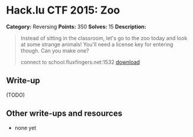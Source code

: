 # Hack.lu CTF 2015: Zoo

**Category:** Reversing
**Points:** 350
**Solves:** 15
**Description:**

> Instead of sitting in the classroom, let's go to the zoo today and look at some strange animals!
> You'll need a license key for entering though. Can you make one?
> 
> connect to school.fluxfingers.net:1532
> [download](zoo_e53acc6856a0e20f5d0a479081f18911.tar.gz)


## Write-up

(TODO)

## Other write-ups and resources

* none yet
